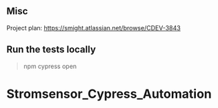 ## Misc

Project plan: https://smight.atlassian.net/browse/CDEV-3843

## Run the tests locally

> npm cypress open
# Stromsensor_Cypress_Automation

